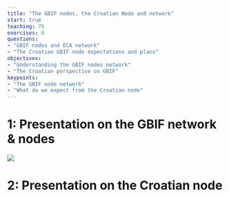 ```yaml
---
title: "The GBIF nodes, the Croatian Node and network"
start: true
teaching: 75
exercises: 0
questions:
- "GBIF nodes and ECA network"
- "The Croatian GBIF node expectations and plans"
objectives:
- "Understanding the GBIF nodes network"
- "The Croatian perspective on GBIF"
keypoints:
- "The GBIF node network"
- "What do we expect from the Croatian node"
---
```


# 1: Presentation on the GBIF network & nodes

<a href="https://docs.google.com/presentation/d/1LpvVyCKgghbAvn8yIMoCCYEr7E2nF0-53eSBjr-ckV4/edit?usp=sharing">
    <img src="{{ '/assets/img/gbif_network.PNG' | relative_url }}">
  </a>


# 2: Presentation on the Croatian node

